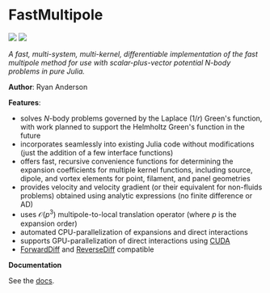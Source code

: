 # FastMultipole

[![](https://img.shields.io/badge/docs-stable-blue.svg)](https://flow.byu.edu/FastMultipole.jl/dev)
![](https://github.com/byuflowlab/FastMultipole.jl/actions/workflows/CI.yml/badge.svg)

*A fast, multi-system, multi-kernel, differentiable implementation of the fast multipole method for use with scalar-plus-vector potential N-body problems in pure Julia.*

**Author**: Ryan Anderson

**Features**:

* solves $N$-body problems governed by the Laplace ($1/r$) Green's function, with work planned to support the Helmholtz Green's function in the future
* incorporates seamlessly into existing Julia code without modifications (just the addition of a few interface functions)
* offers fast, recursive convenience functions for determining the expansion coefficients for multiple kernel functions, including source, dipole, and vortex elements for point, filament, and panel geometries
* provides velocity and velocity gradient (or their equivalent for non-fluids problems) obtained using analytic expressions (no finite difference or AD)
* uses $\mathcal{O}(p^3)$ multipole-to-local translation operator (where $p$ is the expansion order)
* automated CPU-parallelization of expansions and direct interactions
* supports GPU-parallelization of direct interactions using [CUDA](https://github.com/JuliaGPU/CUDA.jl)
* [ForwardDiff](https://github.com/JuliaDiff/ForwardDiff.jl) and [ReverseDiff](https://github.com/JuliaDiff/ReverseDiff.jl) compatible

**Documentation**

See the [docs](https://flow.byu.edu/FastMultipole.jl/dev).
